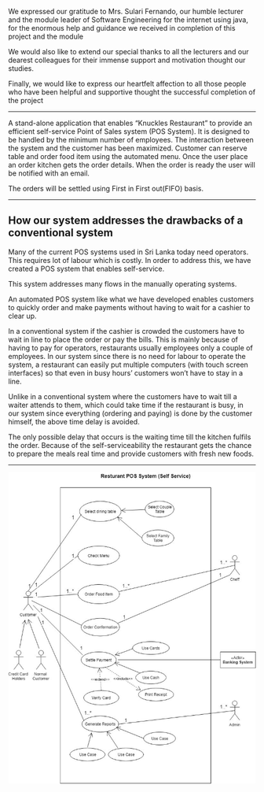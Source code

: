 We expressed our gratitude to Mrs. Sulari Fernando, our humble lecturer and the module leader of Software Engineering for the internet using java, for the enormous help and guidance we received in completion of this project and the module

We would also like to extend our special thanks to all the lecturers and our dearest colleagues for their immense support and motivation thought our studies.

Finally, we would like to express our heartfelt affection to all those people who have been helpful and supportive thought the successful completion of the project
***
A stand-alone application that enables “Knuckles Restaurant” to provide an efficient self-service Point of Sales system (POS System). It is designed to be handled by the minimum number of employees. The interaction between the system and the customer has been maximized. Customer can reserve table and order food item using the automated menu. Once the user place an order kitchen gets the order details. When the order is ready the user will be notified with an email. 

The orders will be settled using First in First out(FIFO) basis.
***
##  How our system addresses the drawbacks of a conventional system
Many of the current POS systems used in Sri Lanka today need operators. This requires lot of labour which is costly. In order to address this, we have created a POS system that enables self-service.

This system addresses many flows in the manually operating systems.

An automated POS system like what we have developed enables customers to quickly order and make payments without having to wait for a cashier to clear up.

In a conventional system if the cashier is crowded the customers have to wait in line to place the order or pay the bills. This is mainly because of having to pay for operators, restaurants usually employees only a couple of employees. In our system since there is no need for labour to operate the system, a restaurant can easily put multiple computers (with touch screen interfaces) so that even in busy hours’ customers won’t have to stay in a line.

Unlike in a conventional system where the customers have to wait till a waiter attends to them, which could take time if the restaurant is busy, in our system since everything (ordering and paying) is done by the customer himself, the above time delay is avoided.

The only possible delay that occurs is the waiting time till the kitchen fulfils the order. Because of the self-serviceability the restaurant gets the chance to prepare the meals real time and provide customers with fresh new foods.
***
![](githubReedmeImages/usecase.jpg)
